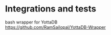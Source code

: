 # Integrations and tests

bash wrapper for YottaDB  
https://github.com/RamSailopal/YottaDB-Wrapper


